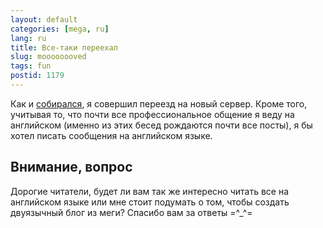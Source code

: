 ```yaml
---
layout: default
categories: [mega, ru]
lang: ru
title: Все-таки переехал
slug: moooooooved
tags: fun 
postid: 1179
---
```

<p>Как и <a href="/mega/2008/moving-around/">собирался</a>, я совершил переезд на новый сервер. Кроме того, учитывая то, что почти все профессиональное общение я веду на английском (именно из этих бесед рождаются почти все посты), я бы хотел писать сообщения на английском языке.</p>


## Внимание, вопрос

<p>Дорогие читатели, будет ли вам так же интересно читать все на английском языке или мне стоит подумать о том, чтобы создать двуязычный блог из меги? Спасибо вам за ответы =^_^=</p>